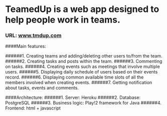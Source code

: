 #  TeamedUp is a web app designed to help people work in teams.
### URL: www.tmdup.com

####Main features:

######1. Creating teams and adding/deleting other users to/from the team.
######2. Creating tasks and posts within the team.
######3. Commenting on tasks.
######4. Creating events such as meetings that involve multiple users.
######5. Displaying daily schedule of users based on their events record.
######6. Displaying common available time slots of all the members involved when creating events.
######7. Getting notification about tasks, events and comments.

####Architecture: 
######1. Server: Heroku
######2. Database: PostgreSQL
######3. Business logic: Play!2 framework for Java
######4. Frontend: html + javascript

    


